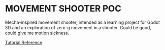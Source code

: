 # MOVEMENT SHOOTER POC
<p>Mecha-inspired movement shooter, intended as a learning project for Godot 3D and an exploration of zero-g movement in a shooter. Could be good, could give me motion sickness.</p>

[Tutorial Reference](https://www.youtube.com/watch?v=A3HLeyaBCq4&list=PLQZiuyZoMHcgqP-ERsVE4x4JSFojLdcBZ&index=1)
